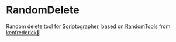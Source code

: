 RandomDelete
============

Random delete tool for [Scriptographer](http://scriptographer.org/), based on [RandomTools](http://scriptographer.org/scripts/general-scripts/randomtools/) from [kenfrederick](http://kenfrederick.com/)
